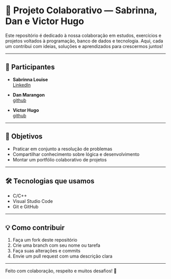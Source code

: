 # 🤝 Projeto Colaborativo — Sabrinna, Dan e Victor Hugo

Este repositório é dedicado à nossa colaboração em estudos, exercícios e projetos voltados à programação, banco de dados e tecnologia. Aqui, cada um contribui com ideias, soluções e aprendizados para crescermos juntos!

---

## 👥 Participantes

- **Sabrinna Louise**  
  [LinkedIn](https://br.linkedin.com/in/sabrinna-louise-cortes-fernandes-6aabb5290)

- **Dan Marangon**  
  [github](Github/DanMarangon)

- **Victor Hugo**  
  [github](Github/Victor-Rodrigues06)

---

## 🚀 Objetivos

- Praticar em conjunto a resolução de problemas
- Compartilhar conhecimento sobre lógica e desenvolvimento
- Montar um portfólio colaborativo de projetos

---

## 🛠 Tecnologias que usamos

- C/C++
- Visual Studio Code
- Git e GitHub

---

## 💡 Como contribuir

1. Faça um fork deste repositório
2. Crie uma branch com seu nome ou tarefa
3. Faça suas alterações e commits
4. Envie um pull request com uma descrição clara

---

Feito com colaboração, respeito e muitos desafios! 🚀
